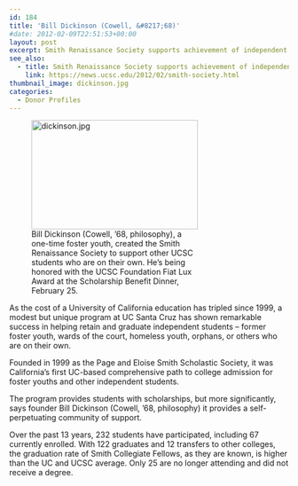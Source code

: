 ```yaml
---
id: 184
title: 'Bill Dickinson (Cowell, &#8217;68)'
#date: 2012-02-09T22:51:53+00:00 
layout: post
excerpt: Smith Renaissance Society supports achievement of independent students
see_also:
  - title: Smith Renaissance Society supports achievement of independent students
    link: https://news.ucsc.edu/2012/02/smith-society.html
thumbnail_image: dickinson.jpg
categories:
  - Donor Profiles
---
```

<figure id="attachment_185" style="width: 300px" class="wp-caption alignright"><img class="size-medium wp-image-185" src="http://live-ucsc-giving.pantheonsite.io/wp-content/uploads/2017/08/dickinson-300x197.jpg" alt="dickinson.jpg" width="300" height="197" srcset="https://ucsc-giving.lndo.site/wp-content/uploads/2017/08/dickinson-300x197.jpg 300w, https://ucsc-giving.lndo.site/wp-content/uploads/2017/08/dickinson.jpg 325w" sizes="(max-width: 300px) 100vw, 300px" /><figcaption class="wp-caption-text">Bill Dickinson (Cowell, &#8217;68, philosophy), a one-time foster youth, created the Smith Renaissance Society to support other UCSC students who are on their own. He&#8217;s being honored with the UCSC Foundation Fiat Lux Award at the Scholarship Benefit Dinner, February 25.</figcaption></figure> 

As the cost of a University of California education has tripled since 1999, a modest but unique program at UC Santa Cruz has shown remarkable success in helping retain and graduate independent students – former foster youth, wards of the court, homeless youth, orphans, or others who are on their own.

Founded in 1999 as the Page and Eloise Smith Scholastic Society, it was California’s first UC-based comprehensive path to college admission for foster youths and other independent students.

The program provides students with scholarships, but more significantly, says founder Bill Dickinson (Cowell, &#8217;68, philosophy) it provides a self-perpetuating community of support.

Over the past 13 years, 232 students have participated, including 67 currently enrolled. With 122 graduates and 12 transfers to other colleges, the graduation rate of Smith Collegiate Fellows, as they are known, is higher than the UC and UCSC average. Only 25 are no longer attending and did not receive a degree.
